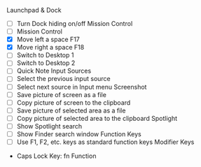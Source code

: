 Launchpad & Dock
- [ ] Turn Dock hiding on/off
Mission Control
- [ ] Mission Control
- [x] Move left a space F17
- [x] Move right a space F18
- [ ] Switch to Desktop 1
- [ ] Switch to Desktop 2
- [ ] Quick Note
Input Sources
- [ ] Select the previous input source
- [ ] Select next source in Input menu
Screenshot
- [ ] Save picture of screen as a file
- [ ] Copy picture of screen to the clipboard
- [ ] Save picture of selected area as a file
- [ ] Copy picture of selected area to the clipboard
Spotlight
- [ ] Show Spotlight search
- [ ] Show Finder search window
Function Keys
- [ ] Use F1, F2, etc. keys as standard function keys
Modifier Keys
- Caps Lock Key: fn Function
